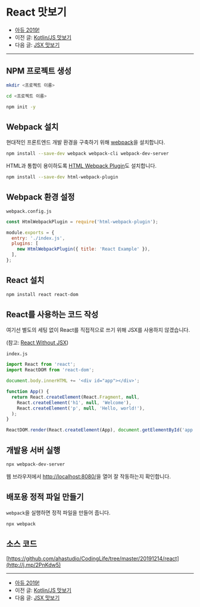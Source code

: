 # React 맛보기

- [아듀 2019!](https://adieu2019.ahastudio.com/)
- 이전 글: [Kotlin/JS 맛보기](http://j.mp/2LLRNOI)
- 다음 글: [JSX 맛보기](http://j.mp/2RQ1D5W)

---

## NPM 프로젝트 생성

```bash
mkdir <프로젝트 이름>

cd <프로젝트 이름>

npm init -y
```

## Webpack 설치

현대적인 프론트엔드 개발 환경을 구축하기 위해
[webpack](http://j.mp/2YKujyC)을 설치합니다.

```bash
npm install --save-dev webpack webpack-cli webpack-dev-server
```

HTML과 통합이 용이하도록
[HTML Webpack Plugin](http://j.mp/2EdjbkB)도 설치합니다.

```bash
npm install --save-dev html-webpack-plugin
```

## Webpack 환경 설정

`webpack.config.js`

```javascript
const HtmlWebpackPlugin = require('html-webpack-plugin');

module.exports = {
  entry: './index.js',
  plugins: [
    new HtmlWebpackPlugin({ title: 'React Example' }),
  ],
};
```

## React 설치

```bash
npm install react react-dom
```

## React를 사용하는 코드 작성

여기선 별도의 세팅 없이 React를 직접적으로 쓰기 위해 JSX를 사용하지 않겠습니다.

(참고: [React Without JSX](http://j.mp/36FkSDD))

`index.js`

```javascript
import React from 'react';
import ReactDOM from 'react-dom';

document.body.innerHTML += '<div id="app"></div>';

function App() {
  return React.createElement(React.Fragment, null,
    React.createElement('h1', null, 'Welcome'),
    React.createElement('p', null, 'Hello, world!'),
  );
}

ReactDOM.render(React.createElement(App), document.getElementById('app'));
```

## 개발용 서버 실행

```bash
npx webpack-dev-server
```

웹 브라우저에서 <http://localhost:8080/>을 열어 잘 작동하는지 확인합니다.

## 배포용 정적 파일 만들기

`webpack`을 실행하면 정적 파일을 만들어 줍니다.

```bash
npx webpack
```

## 소스 코드

[https://github.com/ahastudio/CodingLife/tree/master/20191214/react](http://j.mp/2PnKdw5)

---

- [아듀 2019!](https://adieu2019.ahastudio.com/)
- 이전 글: [Kotlin/JS 맛보기](http://j.mp/2LLRNOI)
- 다음 글: [JSX 맛보기](http://j.mp/2RQ1D5W)
